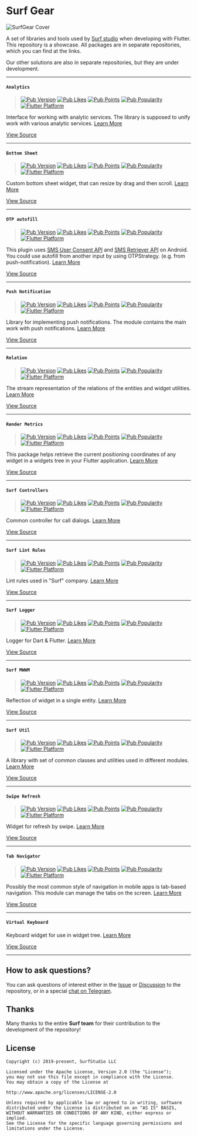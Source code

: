 # Surf Gear

![SurfGear Cover](https://i.ibb.co/k6d07BK/logo-surf-gear.png)

A set of libraries and tools used by [Surf studio](https://surf.ru/) when developing with Flutter. 
This repository is a showcase. All packages are in separate repositories, which you can find at the links.

Our other solutions are also in separate repositories, but they are under development.

---

#### `Analytics`

> [![Pub Version](https://img.shields.io/pub/v/analytics?logo=dart&logoColor=white)](https://pub.dev/packages/analytics/)
[![Pub Likes](https://badgen.net/pub/likes/analytics?label=pub%20likes)](https://pub.dev/packages/analytics/score)
[![Pub Points](https://badgen.net/pub/points/analytics?label=pub%20points)](https://pub.dev/packages/analytics/score)
[![Pub Popularity](https://badgen.net/pub/popularity/analytics?label=pub%20popularity)](https://pub.dev/packages/analytics/score)
[![Flutter Platform](https://badgen.net/pub/flutter-platform/analytics)](https://pub.dev/packages/analytics/)

Interface for working with analytic services. The library is supposed to unify work with various analytic services. [Learn More](https://github.com/surfstudio/flutter-analytics/blob/main/README.md)

[View Source](https://github.com/surfstudio/flutter-analytics)

---

#### `Bottom Sheet`

> [![Pub Version](https://img.shields.io/pub/v/bottom_sheet?logo=dart&logoColor=white)](https://pub.dev/packages/bottom_sheet/)
[![Pub Likes](https://badgen.net/pub/likes/bottom_sheet?label=pub%20likes)](https://pub.dev/packages/bottom_sheet/score)
[![Pub Points](https://badgen.net/pub/points/bottom_sheet?label=pub%20points)](https://pub.dev/packages/bottom_sheet/score)
[![Pub Popularity](https://badgen.net/pub/popularity/bottom_sheet?label=pub%20popularity)](https://pub.dev/packages/bottom_sheet/score)
[![Flutter Platform](https://badgen.net/pub/flutter-platform/bottom_sheet)](https://pub.dev/packages/bottom_sheet/)

Custom bottom sheet widget, that can resize by drag and then scroll. [Learn More](https://github.com/surfstudio/flutter-bottom-sheet/blob/main/README.md)

[View Source](https://github.com/surfstudio/flutter-bottom-sheet)

---

#### `OTP autofill`

> [![Pub Version](https://img.shields.io/pub/v/otp_autofill?logo=dart&logoColor=white)](https://pub.dev/packages/otp_autofill/)
[![Pub Likes](https://badgen.net/pub/likes/otp_autofill?label=pub%20likes)](https://pub.dev/packages/otp_autofill/score)
[![Pub Points](https://badgen.net/pub/points/otp_autofill?label=pub%20points)](https://pub.dev/packages/otp_autofill/score)
[![Pub Popularity](https://badgen.net/pub/popularity/otp_autofill?label=pub%20popularity)](https://pub.dev/packages/otp_autofill/score)
[![Flutter Platform](https://badgen.net/pub/flutter-platform/otp_autofill)](https://pub.dev/packages/otp_autofill/)

This plugin uses [SMS User Consent API](https://developers.google.com/identity/sms-retriever/user-consent/overview) and [SMS Retriever API](https://developers.google.com/identity/sms-retriever/overview) on Android. You could use autofill from another input by using OTPStrategy. (e.g. from push-notification). [Learn More](https://github.com/surfstudio/flutter-otp-autofill/blob/main/README.md)

[View Source](https://github.com/surfstudio/flutter-otp-autofill)

---

#### `Push Notification`

> [![Pub Version](https://img.shields.io/pub/v/push_notification?logo=dart&logoColor=white)](https://pub.dev/packages/push_notification/)
[![Pub Likes](https://badgen.net/pub/likes/push_notification?label=pub%20likes)](https://pub.dev/packages/push_notification/score)
[![Pub Points](https://badgen.net/pub/points/push_notification?label=pub%20points)](https://pub.dev/packages/push_notification/score)
[![Pub Popularity](https://badgen.net/pub/popularity/push_notification?label=pub%20popularity)](https://pub.dev/packages/push_notification/score)
[![Flutter Platform](https://badgen.net/pub/flutter-platform/push_notification)](https://pub.dev/packages/push_notification/)

Library for implementing push notifications. The module contains the main work with push notifications. [Learn More](https://github.com/surfstudio/SurfGear/blob/main/packages/push_notification/README.md)

[View Source](https://github.com/surfstudio/SurfGear/blob/main/packages/push_notification)

---

#### `Relation`

> [![Pub Version](https://img.shields.io/pub/v/relation?logo=dart&logoColor=white)](https://pub.dev/packages/relation/)
[![Pub Likes](https://badgen.net/pub/likes/relation?label=pub%20likes)](https://pub.dev/packages/relation/score)
[![Pub Points](https://badgen.net/pub/points/relation?label=pub%20points)](https://pub.dev/packages/relation/score)
[![Pub Popularity](https://badgen.net/pub/popularity/relation?label=pub%20popularity)](https://pub.dev/packages/relation/score)
[![Flutter Platform](https://badgen.net/pub/flutter-platform/relation)](https://pub.dev/packages/relation/)

The stream representation of the relations of the entities and widget utilities. [Learn More](https://github.com/surfstudio/SurfGear/blob/main/packages/relation/README.md)

[View Source](https://github.com/surfstudio/SurfGear/blob/main/packages/relation)

---

#### `Render Metrics`

> [![Pub Version](https://img.shields.io/pub/v/render_metrics?logo=dart&logoColor=white)](https://pub.dev/packages/render_metrics/)
[![Pub Likes](https://badgen.net/pub/likes/render_metrics?label=pub%20likes)](https://pub.dev/packages/render_metrics/score)
[![Pub Points](https://badgen.net/pub/points/render_metrics?label=pub%20points)](https://pub.dev/packages/render_metrics/score)
[![Pub Popularity](https://badgen.net/pub/popularity/render_metrics?label=pub%20popularity)](https://pub.dev/packages/render_metrics/score)
[![Flutter Platform](https://badgen.net/pub/flutter-platform/render_metrics)](https://pub.dev/packages/render_metrics/)

This package helps retrieve the current positioning coordinates of any widget in a widgets tree in your Flutter application. [Learn More](https://github.com/surfstudio/SurfGear/blob/main/packages/render_metrics/README.md)

[View Source](https://github.com/surfstudio/SurfGear/blob/main/packages/render_metrics)

---

#### `Surf Controllers`

> [![Pub Version](https://img.shields.io/pub/v/surf_controllers?logo=dart&logoColor=white)](https://pub.dev/packages/surf_controllers/)
[![Pub Likes](https://badgen.net/pub/likes/surf_controllers?label=pub%20likes)](https://pub.dev/packages/surf_controllers/score)
[![Pub Points](https://badgen.net/pub/points/surf_controllers?label=pub%20points)](https://pub.dev/packages/surf_controllers/score)
[![Pub Popularity](https://badgen.net/pub/popularity/surf_controllers?label=pub%20popularity)](https://pub.dev/packages/surf_controllers/score)
[![Flutter Platform](https://badgen.net/pub/flutter-platform/surf_controllers)](https://pub.dev/packages/surf_controllers/)

Common controller for call dialogs. [Learn More](https://github.com/surfstudio/SurfGear/blob/main/packages/surf_controllers/README.md)

[View Source](https://github.com/surfstudio/SurfGear/blob/main/packages/surf_controllers)

---

#### `Surf Lint Rules`

> [![Pub Version](https://img.shields.io/pub/v/surf_lint_rules?logo=dart&logoColor=white)](https://pub.dev/packages/surf_lint_rules/)
[![Pub Likes](https://badgen.net/pub/likes/surf_lint_rules?label=pub%20likes)](https://pub.dev/packages/surf_lint_rules/score)
[![Pub Points](https://badgen.net/pub/points/surf_lint_rules?label=pub%20points)](https://pub.dev/packages/surf_lint_rules/score)
[![Pub Popularity](https://badgen.net/pub/popularity/surf_lint_rules?label=pub%20popularity)](https://pub.dev/packages/surf_lint_rules/score)
[![Flutter Platform](https://badgen.net/pub/flutter-platform/surf_lint_rules)](https://pub.dev/packages/surf_lint_rules/)

Lint rules used in "Surf" company. [Learn More](https://github.com/surfstudio/SurfGear/blob/main/packages/surf_lint_rules/README.md)

[View Source](https://github.com/surfstudio/SurfGear/blob/main/packages/surf_lint_rules)

---

#### `Surf Logger`

> [![Pub Version](https://img.shields.io/pub/v/surf_logger?logo=dart&logoColor=white)](https://pub.dev/packages/surf_logger/)
[![Pub Likes](https://badgen.net/pub/likes/surf_logger?label=pub%20likes)](https://pub.dev/packages/surf_logger/score)
[![Pub Points](https://badgen.net/pub/points/surf_logger?label=pub%20points)](https://pub.dev/packages/surf_logger/score)
[![Pub Popularity](https://badgen.net/pub/popularity/surf_logger?label=pub%20popularity)](https://pub.dev/packages/surf_logger/score)
[![Flutter Platform](https://badgen.net/pub/flutter-platform/surf_logger)](https://pub.dev/packages/surf_logger/)

Logger for Dart & Flutter. [Learn More](https://github.com/surfstudio/SurfGear/blob/main/packages/surf_logger/README.md)

[View Source](https://github.com/surfstudio/SurfGear/blob/main/packages/surf_logger)

---

#### `Surf MWWM`

> [![Pub Version](https://img.shields.io/pub/v/surf_mwwm?logo=dart&logoColor=white)](https://pub.dev/packages/surf_mwwm/)
[![Pub Likes](https://badgen.net/pub/likes/surf_mwwm?label=pub%20likes)](https://pub.dev/packages/surf_mwwm/score)
[![Pub Points](https://badgen.net/pub/points/surf_mwwm?label=pub%20points)](https://pub.dev/packages/surf_mwwm/score)
[![Pub Popularity](https://badgen.net/pub/popularity/surf_mwwm?label=pub%20popularity)](https://pub.dev/packages/surf_mwwm/score)
[![Flutter Platform](https://badgen.net/pub/flutter-platform/surf_mwwm)](https://pub.dev/packages/surf_mwwm/)

Reflection of widget in a single entity. [Learn More](https://github.com/surfstudio/SurfGear/blob/main/packages/surf_mwwm/README.md)

[View Source](https://github.com/surfstudio/SurfGear/blob/main/packages/surf_mwwm)

---

#### `Surf Util`

> [![Pub Version](https://img.shields.io/pub/v/surf_util?logo=dart&logoColor=white)](https://pub.dev/packages/surf_util/)
[![Pub Likes](https://badgen.net/pub/likes/surf_util?label=pub%20likes)](https://pub.dev/packages/surf_util/score)
[![Pub Points](https://badgen.net/pub/points/surf_util?label=pub%20points)](https://pub.dev/packages/surf_util/score)
[![Pub Popularity](https://badgen.net/pub/popularity/surf_util?label=pub%20popularity)](https://pub.dev/packages/surf_util/score)
[![Flutter Platform](https://badgen.net/pub/flutter-platform/surf_util)](https://pub.dev/packages/surf_util/)

A library with set of common classes and utilities used in different modules. [Learn More](https://github.com/surfstudio/SurfGear/blob/main/packages/surf_util/README.md)

[View Source](https://github.com/surfstudio/SurfGear/blob/main/packages/surf_util)

---

#### `Swipe Refresh`

> [![Pub Version](https://img.shields.io/pub/v/swipe_refresh?logo=dart&logoColor=white)](https://pub.dev/packages/swipe_refresh/)
[![Pub Likes](https://badgen.net/pub/likes/swipe_refresh?label=pub%20likes)](https://pub.dev/packages/swipe_refresh/score)
[![Pub Points](https://badgen.net/pub/points/swipe_refresh?label=pub%20points)](https://pub.dev/packages/swipe_refresh/score)
[![Pub Popularity](https://badgen.net/pub/popularity/swipe_refresh?label=pub%20popularity)](https://pub.dev/packages/swipe_refresh/score)
[![Flutter Platform](https://badgen.net/pub/flutter-platform/swipe_refresh)](https://pub.dev/packages/swipe_refresh/)

Widget for refresh by swipe. [Learn More](https://github.com/surfstudio/SurfGear/blob/main/packages/swipe_refresh/README.md)

[View Source](https://github.com/surfstudio/SurfGear/blob/main/packages/swipe_refresh)

---

#### `Tab Navigator`

> [![Pub Version](https://img.shields.io/pub/v/tabnavigator?logo=dart&logoColor=white)](https://pub.dev/packages/tabnavigator/)
[![Pub Likes](https://badgen.net/pub/likes/tabnavigator?label=pub%20likes)](https://pub.dev/packages/tabnavigator/score)
[![Pub Points](https://badgen.net/pub/points/tabnavigator?label=pub%20points)](https://pub.dev/packages/tabnavigator/score)
[![Pub Popularity](https://badgen.net/pub/popularity/tabnavigator?label=pub%20popularity)](https://pub.dev/packages/tabnavigator/score)
[![Flutter Platform](https://badgen.net/pub/flutter-platform/tabnavigator)](https://pub.dev/packages/tabnavigator/)

Possibly the most common style of navigation in mobile apps is tab-based navigation. This module can manage the tabs on the screen. [Learn More](https://github.com/surfstudio/SurfGear/blob/main/packages/tabnavigator/README.md)

[View Source](https://github.com/surfstudio/SurfGear/blob/main/packages/tabnavigator)

---

#### `Virtual Keyboard`

Keyboard widget for use in widget tree. [Learn More](https://github.com/surfstudio/SurfGear/blob/main/packages/virtual_keyboard/README.md)

[View Source](https://github.com/surfstudio/SurfGear/blob/main/packages/virtual_keyboard)

---

## How to ask questions?  

You can ask questions of interest either in the [Issue](https://github.com/surfstudio/SurfGear/issues) or [Discussion](https://github.com/surfstudio/SurfGear/discussions) to the repository, or in a special [chat on Telegram](https://t.me/SurfGear).  

## Thanks  

Many thanks to the entire **Surf team** for their contribution to the development of the repository!  

## License

```text
Copyright (c) 2019-present, SurfStudio LLC  

Licensed under the Apache License, Version 2.0 (the "License");  
you may not use this file except in compliance with the License.  
You may obtain a copy of the License at  

http://www.apache.org/licenses/LICENSE-2.0  

Unless required by applicable law or agreed to in writing, software  
distributed under the License is distributed on an "AS IS" BASIS,  
WITHOUT WARRANTIES OR CONDITIONS OF ANY KIND, either express or implied.  
See the License for the specific language governing permissions and  
limitations under the License.  
```
